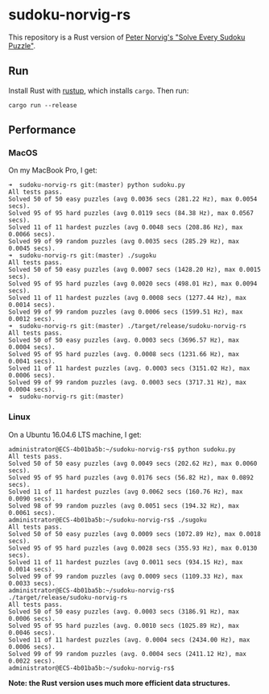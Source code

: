 # sudoku-norvig-rs

This repository is a Rust version of [Peter Norvig's "Solve Every Sudoku Puzzle"][original].

## Run

Install Rust with [rustup][rustup], which installs `cargo`.
Then run:

```
cargo run --release
```

## Performance

### MacOS

On my MacBook Pro, I get:

```
➜  sudoku-norvig-rs git:(master) python sudoku.py
All tests pass.
Solved 50 of 50 easy puzzles (avg 0.0036 secs (281.22 Hz), max 0.0054 secs).
Solved 95 of 95 hard puzzles (avg 0.0119 secs (84.38 Hz), max 0.0567 secs).
Solved 11 of 11 hardest puzzles (avg 0.0048 secs (208.86 Hz), max 0.0066 secs).
Solved 99 of 99 random puzzles (avg 0.0035 secs (285.29 Hz), max 0.0045 secs).
➜  sudoku-norvig-rs git:(master) ./sugoku
All tests pass.
Solved 50 of 50 easy puzzles (avg 0.0007 secs (1428.20 Hz), max 0.0015 secs).
Solved 95 of 95 hard puzzles (avg 0.0020 secs (498.01 Hz), max 0.0094 secs).
Solved 11 of 11 hardest puzzles (avg 0.0008 secs (1277.44 Hz), max 0.0014 secs).
Solved 99 of 99 random puzzles (avg 0.0006 secs (1599.51 Hz), max 0.0012 secs).
➜  sudoku-norvig-rs git:(master) ./target/release/sudoku-norvig-rs
All tests pass.
Solved 50 of 50 easy puzzles (avg. 0.0003 secs (3696.57 Hz), max 0.0004 secs).
Solved 95 of 95 hard puzzles (avg. 0.0008 secs (1231.66 Hz), max 0.0041 secs).
Solved 11 of 11 hardest puzzles (avg. 0.0003 secs (3151.02 Hz), max 0.0006 secs).
Solved 99 of 99 random puzzles (avg. 0.0003 secs (3717.31 Hz), max 0.0004 secs).
➜  sudoku-norvig-rs git:(master)
```

### Linux

On a Ubuntu 16.04.6 LTS machine, I get:

```
administrator@ECS-4b01ba5b:~/sudoku-norvig-rs$ python sudoku.py
All tests pass.
Solved 50 of 50 easy puzzles (avg 0.0049 secs (202.62 Hz), max 0.0060 secs).
Solved 95 of 95 hard puzzles (avg 0.0176 secs (56.82 Hz), max 0.0892 secs).
Solved 11 of 11 hardest puzzles (avg 0.0062 secs (160.76 Hz), max 0.0090 secs).
Solved 98 of 99 random puzzles (avg 0.0051 secs (194.32 Hz), max 0.0061 secs).
administrator@ECS-4b01ba5b:~/sudoku-norvig-rs$ ./sugoku
All tests pass.
Solved 50 of 50 easy puzzles (avg 0.0009 secs (1072.89 Hz), max 0.0018 secs).
Solved 95 of 95 hard puzzles (avg 0.0028 secs (355.93 Hz), max 0.0130 secs).
Solved 11 of 11 hardest puzzles (avg 0.0011 secs (934.15 Hz), max 0.0014 secs).
Solved 99 of 99 random puzzles (avg 0.0009 secs (1109.33 Hz), max 0.0033 secs).
administrator@ECS-4b01ba5b:~/sudoku-norvig-rs$ ./target/release/sudoku-norvig-rs
All tests pass.
Solved 50 of 50 easy puzzles (avg. 0.0003 secs (3186.91 Hz), max 0.0006 secs).
Solved 95 of 95 hard puzzles (avg. 0.0010 secs (1025.89 Hz), max 0.0046 secs).
Solved 11 of 11 hardest puzzles (avg. 0.0004 secs (2434.00 Hz), max 0.0006 secs).
Solved 99 of 99 random puzzles (avg. 0.0004 secs (2411.12 Hz), max 0.0022 secs).
administrator@ECS-4b01ba5b:~/sudoku-norvig-rs$
```

**Note: the Rust version uses much more efficient data structures.**

[original]: http://norvig.com/sudoku.html
[rustup]: https://www.rust-lang.org/tools/install
